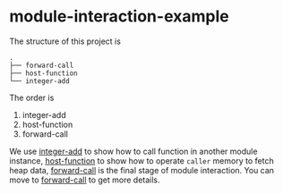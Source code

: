 # module-interaction-example

The structure of this project is

```
.
├── forward-call
├── host-function
└── integer-add
```

The order is

1. integer-add
2. host-function
3. forward-call

We use [integer-add](./integer-add/) to show how to call function in another module instance, [host-function](./host-function/) to show how to operate `caller` memory to fetch heap data, [forward-call](./forward-call/) is the final stage of module interaction. You can move to [forward-call](./forward-call/) to get more details.
